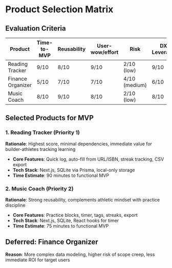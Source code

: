# Product Selection Matrix

## Evaluation Criteria
| Product | Time-to-MVP | Reusability | User-wow/effort | Risk | DX Leverage | Total Score |
|---------|------------|-------------|-----------------|------|-------------|-------------|
| Reading Tracker | 9/10 | 8/10 | 9/10 | 2/10 (low) | 9/10 | **37/50** |
| Finance Organizer | 5/10 | 7/10 | 7/10 | 4/10 (medium) | 6/10 | **29/50** |
| Music Coach | 8/10 | 9/10 | 8/10 | 2/10 (low) | 8/10 | **35/50** |

## Selected Products for MVP

### 1. Reading Tracker (Priority 1)
**Rationale**: Highest score, minimal dependencies, immediate value for builder-athletes tracking learning
- **Core Features**: Quick log, auto-fill from URL/ISBN, streak tracking, CSV export
- **Tech Stack**: Next.js, SQLite via Prisma, local-only storage
- **Time Estimate**: 90 minutes to functional MVP

### 2. Music Coach (Priority 2)  
**Rationale**: Strong reusability, complements athletic mindset with practice discipline
- **Core Features**: Practice blocks, timer, tags, streaks, export
- **Tech Stack**: Next.js, SQLite, React hooks for timer
- **Time Estimate**: 75 minutes to functional MVP

## Deferred: Finance Organizer
**Reason**: More complex data modeling, higher risk of scope creep, less immediate ROI for target users